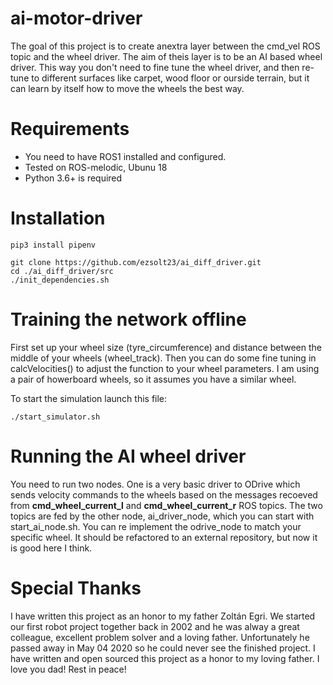 # ai-motor-driver
The goal of this project is to create anextra layer between the cmd_vel ROS topic and the wheel driver.
The aim of theis layer is to be an AI based wheel driver. This way you don't need to fine tune the
wheel driver, and then re-tune to different surfaces like carpet, wood floor or ourside terrain, but
it can learn by itself how to move the wheels the best way.

# Requirements

- You need to have ROS1 installed and configured. 
- Tested on ROS-melodic, Ubunu 18
- Python 3.6+ is required

# Installation

    pip3 install pipenv

    git clone https://github.com/ezsolt23/ai_diff_driver.git
    cd ./ai_diff_driver/src
    ./init_dependencies.sh

# Training the network offline

First set up your wheel size (tyre_circumference) and distance between the middle of your wheels (wheel_track).
Then you can do some fine tuning in calcVelocities() to adjust the function to your wheel parameters. I am using a 
pair of howerboard wheels, so it assumes you have a similar wheel.

To start the simulation launch this file:

    ./start_simulator.sh
    
# Running the AI wheel driver

You need to run two nodes. One is a very basic driver to ODrive which sends velocity commands to the wheels based on
the messages recoeved from **cmd_wheel_current_l** and **cmd_wheel_current_r** ROS topics. The two topics are fed by 
the other node, ai_driver_node, which you can start with start_ai_node.sh. You can re implement the odrive_node to
match your specific wheel. It should be refactored to an external repository, but now it is good here I think.

# Special Thanks

I have written this project as an honor to my father Zoltán Egri. We started our first robot project together back in 2002
and he was alway a great colleague, excellent problem solver and a loving father. Unfortunately he passed away in May 04 2020
so he could never see the finished project. I have written and open sourced this project as a honor to my loving father. 
I love you dad! Rest in peace!
